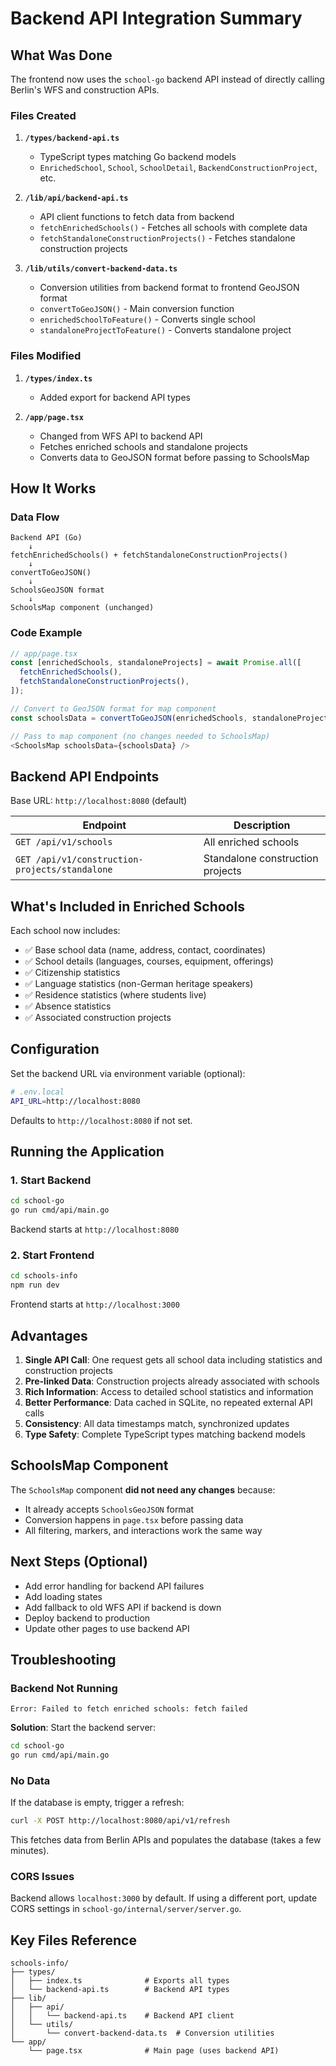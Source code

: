 # Backend API Integration Summary

## What Was Done

The frontend now uses the `school-go` backend API instead of directly calling Berlin's WFS and construction APIs.

### Files Created

1. **`/types/backend-api.ts`**

   - TypeScript types matching Go backend models
   - `EnrichedSchool`, `School`, `SchoolDetail`, `BackendConstructionProject`, etc.

2. **`/lib/api/backend-api.ts`**

   - API client functions to fetch data from backend
   - `fetchEnrichedSchools()` - Fetches all schools with complete data
   - `fetchStandaloneConstructionProjects()` - Fetches standalone construction projects

3. **`/lib/utils/convert-backend-data.ts`**
   - Conversion utilities from backend format to frontend GeoJSON format
   - `convertToGeoJSON()` - Main conversion function
   - `enrichedSchoolToFeature()` - Converts single school
   - `standaloneProjectToFeature()` - Converts standalone project

### Files Modified

1. **`/types/index.ts`**

   - Added export for backend API types

2. **`/app/page.tsx`**
   - Changed from WFS API to backend API
   - Fetches enriched schools and standalone projects
   - Converts data to GeoJSON format before passing to SchoolsMap

## How It Works

### Data Flow

```
Backend API (Go)
    ↓
fetchEnrichedSchools() + fetchStandaloneConstructionProjects()
    ↓
convertToGeoJSON()
    ↓
SchoolsGeoJSON format
    ↓
SchoolsMap component (unchanged)
```

### Code Example

```typescript
// app/page.tsx
const [enrichedSchools, standaloneProjects] = await Promise.all([
  fetchEnrichedSchools(),
  fetchStandaloneConstructionProjects(),
]);

// Convert to GeoJSON format for map component
const schoolsData = convertToGeoJSON(enrichedSchools, standaloneProjects);

// Pass to map component (no changes needed to SchoolsMap)
<SchoolsMap schoolsData={schoolsData} />
```

## Backend API Endpoints

Base URL: `http://localhost:8080` (default)

| Endpoint                                       | Description                      |
| ---------------------------------------------- | -------------------------------- |
| `GET /api/v1/schools`                          | All enriched schools             |
| `GET /api/v1/construction-projects/standalone` | Standalone construction projects |

## What's Included in Enriched Schools

Each school now includes:

- ✅ Base school data (name, address, contact, coordinates)
- ✅ School details (languages, courses, equipment, offerings)
- ✅ Citizenship statistics
- ✅ Language statistics (non-German heritage speakers)
- ✅ Residence statistics (where students live)
- ✅ Absence statistics
- ✅ Associated construction projects

## Configuration

Set the backend URL via environment variable (optional):

```bash
# .env.local
API_URL=http://localhost:8080
```

Defaults to `http://localhost:8080` if not set.

## Running the Application

### 1. Start Backend

```bash
cd school-go
go run cmd/api/main.go
```

Backend starts at `http://localhost:8080`

### 2. Start Frontend

```bash
cd schools-info
npm run dev
```

Frontend starts at `http://localhost:3000`

## Advantages

1. **Single API Call**: One request gets all school data including statistics and construction projects
2. **Pre-linked Data**: Construction projects already associated with schools
3. **Rich Information**: Access to detailed school statistics and information
4. **Better Performance**: Data cached in SQLite, no repeated external API calls
5. **Consistency**: All data timestamps match, synchronized updates
6. **Type Safety**: Complete TypeScript types matching backend models

## SchoolsMap Component

The `SchoolsMap` component **did not need any changes** because:

- It already accepts `SchoolsGeoJSON` format
- Conversion happens in `page.tsx` before passing data
- All filtering, markers, and interactions work the same way

## Next Steps (Optional)

- Add error handling for backend API failures
- Add loading states
- Add fallback to old WFS API if backend is down
- Deploy backend to production
- Update other pages to use backend API

## Troubleshooting

### Backend Not Running

```
Error: Failed to fetch enriched schools: fetch failed
```

**Solution**: Start the backend server:

```bash
cd school-go
go run cmd/api/main.go
```

### No Data

If the database is empty, trigger a refresh:

```bash
curl -X POST http://localhost:8080/api/v1/refresh
```

This fetches data from Berlin APIs and populates the database (takes a few minutes).

### CORS Issues

Backend allows `localhost:3000` by default. If using a different port, update CORS settings in `school-go/internal/server/server.go`.

## Key Files Reference

```
schools-info/
├── types/
│   ├── index.ts              # Exports all types
│   └── backend-api.ts        # Backend API types
├── lib/
│   ├── api/
│   │   └── backend-api.ts    # Backend API client
│   └── utils/
│       └── convert-backend-data.ts  # Conversion utilities
└── app/
    └── page.tsx              # Main page (uses backend API)
```
